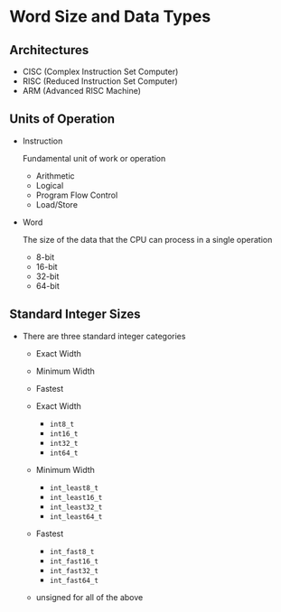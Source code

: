 # Word Size and Data Types

## Architectures
- CISC (Complex Instruction Set Computer)
- RISC (Reduced Instruction Set Computer)
- ARM (Advanced RISC Machine)

## Units of Operation
- Instruction 

    Fundamental unit of work or operation
    - Arithmetic
    - Logical
    - Program Flow Control
    - Load/Store
- Word
    
    The size of the data that the CPU can process in a single operation
    - 8-bit
    - 16-bit
    - 32-bit
    - 64-bit

## Standard Integer Sizes
- There are three standard integer categories

    - Exact Width
    - Minimum Width
    - Fastest

    - Exact Width
        - `int8_t`
        - `int16_t`
        - `int32_t`
        - `int64_t`
    - Minimum Width
        - `int_least8_t`
        - `int_least16_t`
        - `int_least32_t`
        - `int_least64_t`
    - Fastest
        - `int_fast8_t`
        - `int_fast16_t`
        - `int_fast32_t`
        - `int_fast64_t`

    - unsigned for all of the above


